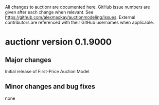 All changes to auctionr are documented here. GitHub issue numbers are given after each change when relevant. See <https://github.com/alexmackay/auctionmodeling/issues>. External contributors are referenced with their GitHub usernames when applicable.

auctionr version 0.1.9000
==============================

## Major changes
Initial release of First-Price Auction Model

## Minor changes and bug fixes
none
